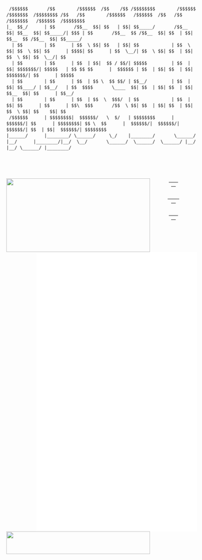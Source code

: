  <pre>
 <code>
 /$$$$$$       /$$        /$$$$$$  /$$    /$$ /$$$$$$$$        /$$$$$$  /$$$$$$$  /$$$$$$$$ /$$   /$$        /$$$$$$   /$$$$$$  /$$   /$$ /$$$$$$$   /$$$$$$  /$$$$$$$$
|_  $$_/      | $$       /$$__  $$| $$   | $$| $$_____/       /$$__  $$| $$__  $$| $$_____/| $$$ | $$       /$$__  $$ /$$__  $$| $$  | $$| $$__  $$ /$$__  $$| $$_____/
  | $$        | $$      | $$  \ $$| $$   | $$| $$            | $$  \ $$| $$  \ $$| $$      | $$$$| $$      | $$  \__/| $$  \ $$| $$  | $$| $$  \ $$| $$  \__/| $$      
  | $$        | $$      | $$  | $$|  $$ / $$/| $$$$$         | $$  | $$| $$$$$$$/| $$$$$   | $$ $$ $$      |  $$$$$$ | $$  | $$| $$  | $$| $$$$$$$/| $$      | $$$$$   
  | $$        | $$      | $$  | $$ \  $$ $$/ | $$__/         | $$  | $$| $$____/ | $$__/   | $$  $$$$       \____  $$| $$  | $$| $$  | $$| $$__  $$| $$      | $$__/   
  | $$        | $$      | $$  | $$  \  $$$/  | $$            | $$  | $$| $$      | $$      | $$\  $$$       /$$  \ $$| $$  | $$| $$  | $$| $$  \ $$| $$    $$| $$      
 /$$$$$$      | $$$$$$$$|  $$$$$$/   \  $/   | $$$$$$$$      |  $$$$$$/| $$      | $$$$$$$$| $$ \  $$      |  $$$$$$/|  $$$$$$/|  $$$$$$/| $$  | $$|  $$$$$$/| $$$$$$$$
|______/      |________/ \______/     \_/    |________/       \______/ |__/      |________/|__/  \__/       \______/  \______/  \______/ |__/  |__/ \______/ |________/
 <code/>
  <pre/>
<p align="center">
  <a href="https://discord.com/users/579544867626024960">
    <img width="380" height="195" align="left" src="https://lanyard.cnrad.dev/api/579544867626024960?bg=FFFFFF00&animated=true&idleMessage=Well%2C%20the%20world%20sucks%2C%20but%20the%20engineering%20world%20is%20nice&borderRadius=30px"/>
  </a>

  <a href="https://github.com/lowlighter/metrics">
    <img width="425" align="right" src="/github-metrics.svg"/> 
  </a>
  
  <a href="ttps://skillicons.devh">
    <img width="380" height="60" align="left" src="https://skillicons.dev/icons?i=go,linux,ts,js,bash,nextjs" />
  </a>
  <br/>
  <!-- a href="https://www.pixiv.net/artworks/108959128">
    <img width="380" height="185" align="left" src="/src/banner.webp" />
  </a -->
</p>
